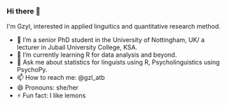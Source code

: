 ### Hi there 👋

I'm Gzyl, interested in applied linguitics and quantitative research method. 
- 🔭 I’m a senior PhD student in the University of Nottingham, UK/ a lecturer in Jubail University College, KSA.
- 🌱 I’m currently learning R for data analysis and beyond.
- 💬 Ask me about statistics for linguists using R, Psycholinguistics using PsychoPy.
- 📫 How to reach me: @gzl_atb
- 😄 Pronouns: she/her
- ⚡ Fun fact: I like lemons
